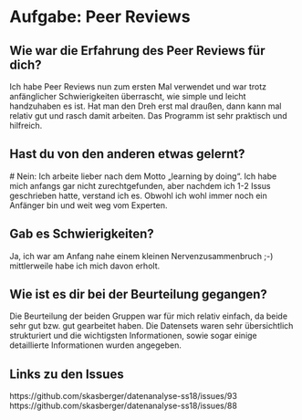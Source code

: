 <h1> Aufgabe: Peer Reviews </h1>
<h2> Wie war die Erfahrung des Peer Reviews für dich? </h2>
Ich habe Peer Reviews nun zum ersten Mal verwendet und war trotz anfänglicher Schwierigkeiten überrascht, wie simple und leicht handzuhaben es ist. Hat man den Dreh erst mal draußen, dann kann mal relativ gut und rasch damit arbeiten. Das Programm ist sehr praktisch und hilfreich.
<h2> Hast du von den anderen etwas gelernt? </h2>#
Nein: Ich arbeite lieber nach dem Motto „learning by doing“. Ich habe mich anfangs gar nicht zurechtgefunden, aber nachdem ich 1-2 Issus geschrieben hatte, verstand ich es. Obwohl ich wohl immer noch ein Anfänger bin und weit weg vom Experten.
<h2> Gab es Schwierigkeiten? </h2>
Ja, ich war am Anfang nahe einem kleinen Nervenzusammenbruch ;-) mittlerweile habe ich mich davon erholt.
<h2> Wie ist es dir bei der Beurteilung gegangen? </h2>
Die Beurteilung der beiden Gruppen war für mich relativ einfach, da beide sehr gut bzw. gut gearbeitet haben. Die Datensets waren sehr übersichtlich strukturiert und die wichtigsten Informationen, sowie sogar einige detaillierte Informationen wurden angegeben.
<h2> Links zu den Issues </h2>
https://github.com/skasberger/datenanalyse-ss18/issues/93
https://github.com/skasberger/datenanalyse-ss18/issues/88

